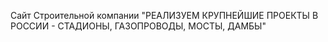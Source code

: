 Сайт Строительной компании
"РЕАЛИЗУЕМ КРУПНЕЙШИЕ
ПРОЕКТЫ В РОССИИ -
СТАДИОНЫ, ГАЗОПРОВОДЫ, МОСТЫ, ДАМБЫ"